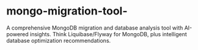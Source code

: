 # mongo-migration-tool-
A comprehensive MongoDB migration and database analysis tool with AI-powered insights. Think Liquibase/Flyway for MongoDB, plus intelligent database optimization recommendations.
